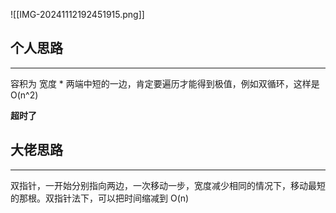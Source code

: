 ![[IMG-20241112192451915.png]]

## 个人思路
---
容积为 宽度 * 两端中短的一边，肯定要遍历才能得到极值，例如双循环，这样是O(n^2)

**超时了**

## 大佬思路
---
双指针，一开始分别指向两边，一次移动一步，宽度减少相同的情况下，移动最短的那根。双指针法下，可以把时间缩减到 O(n)